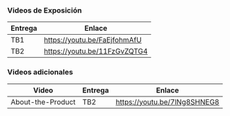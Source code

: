 ### Videos de Exposición

| Entrega | Enlace                         |
| ------- | ------------------------------ |
| TB1     | <https://youtu.be/FaEjfohmAfU> |
| TB2     | <https://youtu.be/11FzGvZQTG4> |

### Videos adicionales

| Video             | Entrega | Enlace                         |
| ----------------- | ------- | ------------------------------ |
| About-the-Product | TB2     | <https://youtu.be/7lNg8SHNEG8> |
